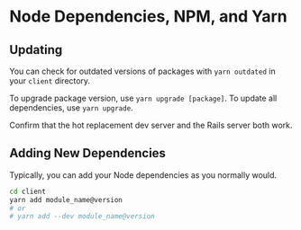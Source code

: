 # Node Dependencies, NPM, and Yarn

## Updating

You can check for outdated versions of packages with `yarn outdated` in your `client` directory.

To upgrade package version, use `yarn upgrade [package]`.  To update all dependencies, use `yarn upgrade`.

Confirm that the hot replacement dev server and the Rails server both work.

## Adding New Dependencies
Typically, you can add your Node dependencies as you normally would.

```bash
cd client
yarn add module_name@version
# or
# yarn add --dev module_name@version
```
